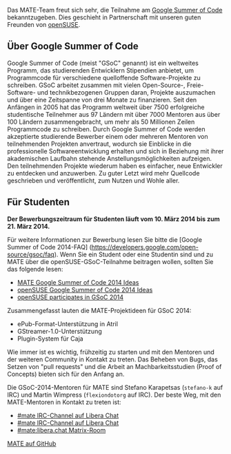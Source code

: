 <!-- 
.. link: 
.. description: MATE-Desktop Teilnahme am Google Summer of Code (GSoC) 2014 zusammen mit openSUSE
.. tags: GSoC,openSUSE,News
.. date: 2014/03/10 13:14:31
.. title: MATE nimmt am GSoC 2014 teil
.. slug: 2014-03-10-mate-desktop-gsoc-2014
.. author: Martin Wimpress
-->

Das MATE-Team freut sich sehr, die Teilnahme am 
[Google Summer of Code](https://www.google-melange.com/archive/) bekanntzugeben. 
Dies geschieht in Partnerschaft mit unseren guten Freunden von [openSUSE](https://www.opensuse.org).

## Über Google Summer of Code

Google Summer of Code (meist "GSoC" genannt) ist ein weltweites Programm,
das studierenden Entwicklern Stipendien anbietet, um Programmcode für verschiedene
quelloffende Software-Projekte zu schreiben.  GSoC arbeitet zusammen mit vielen Open-Source-,
Freie-Software- und technikbezogenen Gruppen daran, Projekte auszumachen und 
über eine Zeitspanne von drei Monate zu finanzieren. Seit den Anfängen in 2005
hat das Programm weltweit über 7500 erfolgreiche studentische Teilnehmer aus 97 Ländern mit
über 7000 Mentoren aus über 100 Ländern zusammengebracht, um mehr als 50 Millionen Zeilen
Programmcode zu schreiben. Durch Google Summer of Code werden akzeptierte studierende Bewerber
einem oder mehreren Mentoren von teilnehmenden Projekten anvertraut, wodurch
sie Einblicke in die professionelle Softwareentwicklung erhalten und
sich in Beziehung mit ihrer akademischen Laufbahn stehende Anstellungsmöglichkeiten aufzeigen.
Den teilnehmenden Projekte wiederum haben es einfacher, neue Entwickler zu entdecken und
anzuwerben. Zu guter Letzt wird mehr Quellcode geschrieben und veröffentlicht,
zum Nutzen und Wohle aller.

## Für Studenten

**Der Bewerbungszeitraum für Studenten läuft vom 10. März 2014 bis zum 21. März 2014.**

Für weitere Informationen zur Bewerbung lesen Sie bitte die [Google Summer of Code 2014-FAQ]
(https://developers.google.com/open-source/gsoc/faq).
Wenn Sie ein Student oder eine Studentin sind und zu MATE über die openSUSE-GSoC-Teilnahme 
beitragen wollen, sollten Sie das folgende lesen:

  * [MATE Google Summer of Code 2014 Ideas](https://wiki.mate-desktop.org/pages/gsoc-2014)
  * [openSUSE Google Summer of Code 2014 Ideas](https://en.opensuse.org/openSUSE:GSOC_ideas)
  * [openSUSE participates in GSoC 2014](https://news.opensuse.org/2014/03/04/opensuse-participates-in-gsoc-2014/)

Zusammengefasst lauten die MATE-Projektideen für GSoC 2014:

  * ePub-Format-Unterstützung in Atril
  * GStreamer-1.0-Unterstützung
  * Plugin-System für Caja

Wie immer ist es wichtig, frühzeitig zu starten und mit den Mentoren und der weiteren
Community in Kontakt zu treten. Das Beheben von Bugs, das Setzen von "pull requests" und
die Arbeit an Machbarkeitsstudien (Proof of Concepts) bieten sich für den Anfang an.

Die GSoC-2014-Mentoren für MATE sind Stefano Karapetsas (`stefano-k` auf IRC)
und Martin Wimpress (`flexiondotorg` auf IRC). Der beste Weg,
mit den MATE-Mentoren in Kontakt zu treten ist:

  * [#mate IRC-Channel auf Libera Chat](https://web.libera.chat/?#mate)
  * [#mate IRC-Channel auf Libera Chat](https://web.libera.chat/?#mate)
  * [#mate:libera.chat Matrix-Room](https://matrix.to/#/#mate:libera.chat)

[MATE auf GitHub](https://github.com/mate-desktop)
